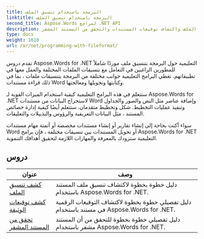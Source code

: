 ```yaml
---
title: البرمجة باستخدام تنسيق الملف
linktitle: البرمجة باستخدام تنسيق الملف
second_title: Aspose.Words لمراجع .NET API
description: تحتوي البرامج التعليمية على اكتشاف تنسيق الملف واكتشاف توقيعات المستندات والتحقق من المستند المشفر
type: docs
weight: 1610
url: /ar/net/programming-with-fileformat/
---
```

تقدم دروس Aspose.Words for .NET التعليمية حول البرمجة بتنسيق ملف موردًا شاملاً للمطورين الراغبين في التعامل مع تنسيقات الملفات المختلفة والعمل معها في تطبيقاتهم. تغطي البرامج التعليمية جوانب مختلفة من البرمجة بتنسيقات ملفات ، بما في ذلك قراءة مستندات Word وكتابتها وتحويلها ومعالجتها.

ستتعلم في هذه البرامج التعليمية كيفية استخدام الميزات القوية لـ Aspose.Words for .NET لاستخراج البيانات من مستندات Word وإضافة عناصر مثل النص والصور والجداول وتنفيذ عمليات التخطيط. شكل وتخطيط متقدمان. ستتعلم أيضًا كيفية إدارة خصائص المستند ، مثل البيانات التعريفية والرؤوس والتذييلات والتعليقات.

سواء أكنت بحاجة إلى إنشاء تقارير أو إنشاء مستندات مخصصة أو أتمتة مهام مستندات Word أو تحويل المستندات بين تنسيقات مختلفة ، فإن برامج Aspose.Words for .NET التعليمية ستزودك بالمعرفة والمهارات اللازمة لتحقيق أهدافك التنموية.

 ## دروس
| عنوان | وصف |
| --- | --- |
| [كشف تنسيق الملف](./detect-file-format/) | دليل خطوة بخطوة لاكتشاف تنسيق ملف المستند باستخدام Aspose.Words for .NET. |
| [كشف توقيعات الوثيقة](./detect-document-signatures/) | دليل تفصيلي خطوة بخطوة لاكتشاف التوقيعات الرقمية في مستند باستخدام Aspose.Words for .NET. |
| [تحقق من المستند المشفر](./verify-encrypted-document/) | دليل تفصيلي خطوة بخطوة للتحقق من أن المستند مشفر باستخدام Aspose.Words for .NET. |